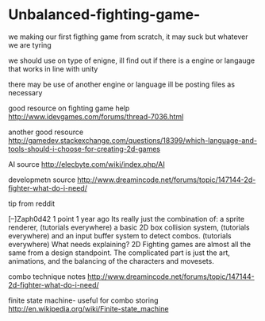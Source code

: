 Unbalanced-fighting-game-
=========================

we making our first figthing game from scratch, it may suck but whatever we are tyring


we should use on type of enigne, ill find out if there is a engine or langauge that works in line with unity

there may be use of another engine or language ill be posting files as necessary

 good resource on fighting game help
 http://www.idevgames.com/forums/thread-7036.html

 another good resource
 http://gamedev.stackexchange.com/questions/18399/which-language-and-tools-should-i-choose-for-creating-2d-games


AI source 
http://elecbyte.com/wiki/index.php/AI

developmetn source
http://www.dreamincode.net/forums/topic/147144-2d-fighter-what-do-i-need/



tip from reddit 

[–]Zaph0d42 1 point 1 year ago 
Its really just the combination of:
a sprite renderer, (tutorials everywhere)
a basic 2D box collision system, (tutorials everywhere)
and an input buffer system to detect combos. (tutorials everywhere)
What needs explaining? 2D Fighting games are almost all the same from a design standpoint. The complicated part is just the art, animations, and the balancing of the characters and movesets.

combo technique notes
http://www.dreamincode.net/forums/topic/147144-2d-fighter-what-do-i-need/

finite state machine- useful for combo storing 
http://en.wikipedia.org/wiki/Finite-state_machine
